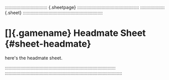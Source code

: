 ::::::::::::::::::::::::::::::::: {.sheetpage} ::::::::::::::::::::::::::::::::::::::::::::::::
::::::::::::::::::: {.sheet} ::::::::::::::::::::::::::::::::::::::::::::::::::::::::::::::
# []{.gamename} Headmate Sheet {#sheet-headmate}

here's the headmate sheet.

::::::::::::::::::::::::::::::::::::::::::::::::::::::::::::::::::::::::::::::::::::::
:::::::::::::::::::::::::::::::::::::::::::::::::::::::::::::::::::::::::::::::::::::::::::
